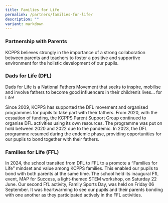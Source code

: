 ```yaml
---
title: Families for Life
permalink: /partners/families-for-life/
description: ""
variant: markdown
---
```

### **Partnership with Parents**
KCPPS believes strongly in the importance of a strong collaboration between parents and teachers to foster a positive and supportive environment for the holistic development of our pupils.

### **Dads for Life (DFL)**

Dads for Life is a National Fathers Movement that seeks to inspire, mobilise and involve fathers to become good influencers in their children’s lives… for Life!

Since 2009, KCPPS has supported the DFL movement and organised programmes for pupils to take part with their fathers. From 2020, with the cessation of funding, the KCPPS Parent Support Group continued to organise DFL activities using its own resources. The programme was put on hold between 2020 and 2022 due to the pandemic. In 2023, the DFL programme resumed during the endemic phase, providing opportunities for our pupils to bond together with their fathers. 

### **Families for Life (FFL)**

In 2024, the school transited from DFL to FFL to a promote a “Families for Life” mindset and value among KCPPS families. This enabled our pupils to bond with both parents at the same time. The school held its inaugural FfL event, MAP for Success, a light-themed STEM workshop, on Saturday 22 June. Our second FfL activity, Family Sports Day, was held on Friday 06 September. It was heartwarming to see our pupils and their parents bonding with one another as they participated actively in the FFL activities.